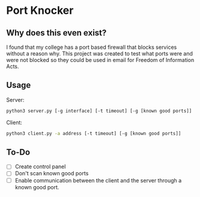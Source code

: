 # Port Knocker

## Why does this even exist?

I found that my college has a port based firewall that blocks services without a reason why. This project was created to test what ports were and were not blocked so they could be used in email for Freedom of Information Acts.

## Usage

Server:

```bash
python3 server.py [-g interface] [-t timeout] [-g [known good ports]]
```

Client:

```bash
python3 client.py -a address [-t timeout] [-g [known good ports]]
```

## To-Do

- [ ] Create control panel
- [ ] Don't scan known good ports
- [ ] Enable communication between the client and the server through a known good port.
